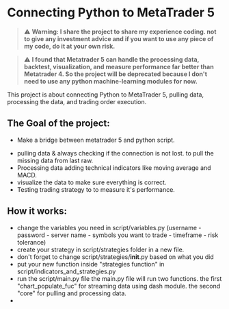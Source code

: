 # Connecting Python to MetaTrader 5

> :warning: **Warning: I share the project to share my experience coding. not to give any investment advice and if you want to use any piece of my code, do it at your own risk.**

> :warning: **I found that Metatrader 5 can handle the processing data, backtest, visualization, and measure performance far better than Metatrader 4. So the project will be deprecated because I don't need to use any python machine-learning modules for now.**


 This project is about connecting Python to MetaTrader 5, pulling data, processing the data, and trading order execution.


## The Goal of the project:

* Make a bridge between metatrader 5 and python script.
- pulling data & always checking if the connection is not lost. to pull the missing data from last raw.
- Processing data adding technical indicators like moving average and MACD.
- visualize the data to make sure everything is correct.
- Testing trading strategy to to measure it's performance.

## How it works:

- change the variables you need in script/variables.py (username - password - server name - symbols you want to trade - timeframe - risk tolerance) 
- create your strategy in script/strategies folder in a new file.
- don't forget to change script/strategies/__init__.py based on what you did
- put your new function inside "strategies function" in script/indicators_and_strategies.py
- run the script/main.py file
the main.py file will run two functions. the first "chart_populate_fuc" for streaming data using dash module. the second "core" for pulling and processing data.
- 